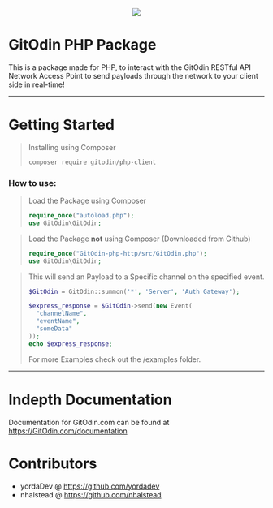 <p align="center"><img src='https://media.discordapp.net/attachments/450813119921389568/451492395561910292/logo-final-with-text.png'/></p>

# GitOdin PHP Package
This is a package made for PHP, to interact with the GitOdin RESTful API Network Access Point to send payloads through the network to your client side in real-time!

---

# Getting Started
> Installing using Composer
>```sh
> composer require gitodin/php-client
>```

### How to use:
> Load the Package using Composer
>```php
>require_once("autoload.php");
>use GitOdin\GitOdin;
>```

>Load the Package **not** using Composer (Downloaded from Github)
>```php
>require_once("GitOdin-php-http/src/GitOdin.php");
>use GitOdin\GitOdin;
>```

> This will send an Payload to a Specific channel on the specified event.
>```php
>$GitOdin = GitOdin::summon('*', 'Server', 'Auth Gateway');
>
>$express_response = $GitOdin->send(new Event(
>	"channelName",
>	"eventName",
>	"someData"
>));
>echo $express_response;
>```
> For more Examples check out the /examples folder.

---
# Indepth Documentation
 Documentation for GitOdin.com can be found at https://GitOdin.com/documentation

# Contributors
- yordaDev @ https://github.com/yordadev
- nhalstead @ https://github.com/nhalstead